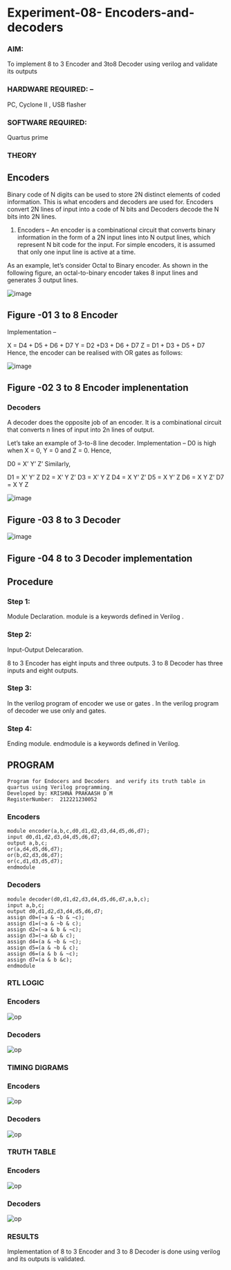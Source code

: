 # Experiment-08- Encoders-and-decoders 
### AIM: 
To implement 8 to 3 Encoder and  3to8 Decoder using verilog and validate its outputs
### HARDWARE REQUIRED:  – 
PC, Cyclone II , USB flasher
### SOFTWARE REQUIRED:  
 Quartus prime
### THEORY 

## Encoders
Binary code of N digits can be used to store 2N distinct elements of coded information. This is what encoders and decoders are used for. Encoders convert 2N lines of input into a code of N bits and Decoders decode the N bits into 2N lines.

1. Encoders –
An encoder is a combinational circuit that converts binary information in the form of a 2N input lines into N output lines, which represent N bit code for the input. For simple encoders, it is assumed that only one input line is active at a time.

As an example, let’s consider Octal to Binary encoder. As shown in the following figure, an octal-to-binary encoder takes 8 input lines and generates 3 output lines.

![image](https://user-images.githubusercontent.com/36288975/171543588-bc0746df-a173-4b35-989e-5fb7d385fe8a.png)
## Figure -01 3 to 8 Encoder 


Implementation –

X = D4 + D5 + D6 + D7
Y = D2 +D3 + D6 + D7
Z = D1 + D3 + D5 + D7 
Hence, the encoder can be realised with OR gates as follows:


![image](https://user-images.githubusercontent.com/36288975/171543740-68403b82-aa93-4c98-9343-f32b14885a2e.png)
## Figure -02 3 to 8 Encoder implenentation 

 ### Decoders 
A decoder does the opposite job of an encoder. It is a combinational circuit that converts n lines of input into 2n lines of output.

Let’s take an example of 3-to-8 line decoder.
Implementation –
D0 is high when X = 0, Y = 0 and Z = 0. Hence,

D0 = X’ Y’ Z’ 
Similarly,

D1 = X’ Y’ Z
D2 = X’ Y Z’
D3 = X’ Y Z
D4 = X Y’ Z’
D5 = X Y’ Z
D6 = X Y Z’
D7 = X Y Z 


![image](https://user-images.githubusercontent.com/36288975/171543978-ee2d0671-2846-40a1-8705-507fd6287a49.png)
## Figure -03 8 to 3 Decoder 



![image](https://user-images.githubusercontent.com/36288975/171543866-5a6eace6-8683-49d7-9c4f-a7cb30ec3035.png)
## Figure -04 8 to 3 Decoder implementation 

## Procedure

### Step 1:
Module Declaration. module is a keywords defined in Verilog .

### Step 2:
Input-Output Delecaration.

8 to 3 Encoder has eight inputs and three outputs.
3 to 8 Decoder has three inputs and eight outputs.

### Step 3:
In the verilog program of encoder we use or gates .
In the verilog program of decoder we use only and gates.

### Step 4:
Ending module. endmodule is a keywords defined in Verilog.

## PROGRAM 
```
Program for Endocers and Decoders  and verify its truth table in quartus using Verilog programming.
Developed by: KRISHNA PRAKAASH D M
RegisterNumber:  212221230052
```

### Encoders
```
module encoder(a,b,c,d0,d1,d2,d3,d4,d5,d6,d7);
input d0,d1,d2,d3,d4,d5,d6,d7;
output a,b,c;
or(a,d4,d5,d6,d7);
or(b,d2,d3,d6,d7);
or(c,d1,d3,d5,d7);
endmodule

```
### Decoders 
```
module decoder(d0,d1,d2,d3,d4,d5,d6,d7,a,b,c);
input a,b,c;
output d0,d1,d2,d3,d4,d5,d6,d7;
assign d0=(~a & ~b & ~c);
assign d1=(~a & ~b & c);
assign d2=(~a & b & ~c);
assign d3=(~a &b & c);
assign d4=(a & ~b & ~c);
assign d5=(a & ~b & c);
assign d6=(a & b & ~c);
assign d7=(a & b &c);
endmodule

```

### RTL LOGIC  

### Encoders
![op](./encode1.png)
### Decoders 
![op](./decode1.png)

### TIMING DIGRAMS 
### Encoders
![op](./encoder2.png)
### Decoders 
![op](./decode2.png)

### TRUTH TABLE 
### Encoders
![op](./tte.png)
### Decoders
![op](./ttd.png)
### RESULTS 
Implementation of 8 to 3 Encoder and  3 to 8 Decoder is done using verilog and its outputs is validated.